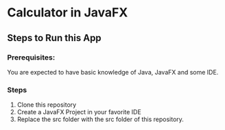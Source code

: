 # Calculator in JavaFX

## Steps to Run this App

### Prerequisites:

You are expected to have basic knowledge of Java, JavaFX and some IDE.

### Steps

1. Clone this repository
2. Create a JavaFX Project in your favorite IDE
3. Replace the src folder with the src folder of this repository.
